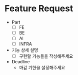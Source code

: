 # Feature Request

- Part
  - [ ] FE
  - [ ] BE
  - [ ] AI
  - [ ] INFRA

- 기능 상세 설명
  - [ ] 구현할 기능들을 작성해주세요

- Deadline
  - 마감 기한을 설정해주세요
